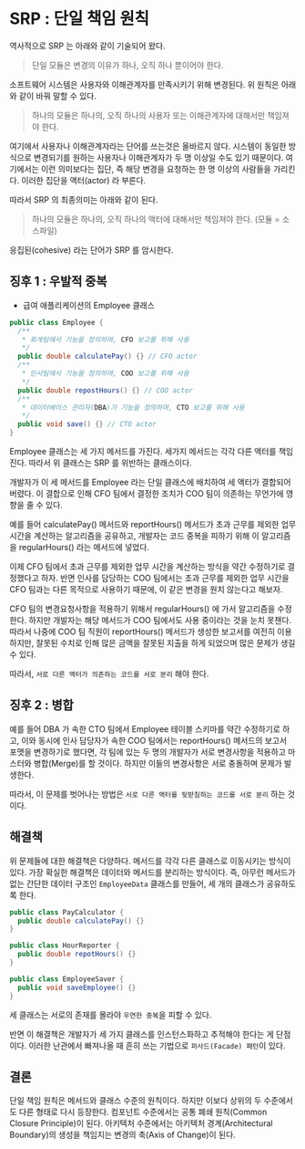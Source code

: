 # SRP : 단일 책임 원칙

역사적으로 SRP 는 아래와 같이 기술되어 왔다. 

> 단일 모듈은 변경의 이유가 하나, 오직 하나 뿐이어야 한다.

소프트웨어 시스템은 사용자와 이해관계자를 만족시키기 위해 변경된다. 위 원칙은 아래와 같이 바꿔 말할 수 있다.

> 하나의 모듈은 하나의, 오직 하나의 사용자 또는 이해관계자에 대해서만 책임져야 한다.

여기에서 사용자나 이해관계자라는 단어를 쓰는것은 올바르지 않다. 시스템이 동일한 방식으로 변경되기를 원하는 사용자나 이해관계자가 두 명 이상일 수도 있기 때문이다. 여기에서는 이런 의미보다는 집단, 즉 해당 변경을 요청하는 한 명 이상의 사람들을 가리킨다. 이러한 집단을 액터(actor) 라 부른다.

따라서 SRP 의 최종의미는 아래와 같이 된다.

> 하나의 모듈은 하나의, 오직 하나의 액터에 대해서만 책임져야 한다. (모듈 = 소스파일)

응집된(cohesive) 라는 단어가 SRP 를 암시한다.

## 징후 1 : 우발적 중복

- 급여 애플리케이션의 Employee 클래스

```java
public class Employee {
  /**
   * 회계팀에서 기능을 정의하며, CFO 보고를 위해 사용
   */
  public double calculatePay() {} // CFO actor
  /**
   * 인사팀에서 기능을 정의하며, COO 보고를 위해 사용
   */
  public double repostHours() {} // COO actor
  /**
   * 데이터베이스 관리자(DBA)가 기능을 정의하며, CTO 보고를 위해 사용
   */
  public void save() {} // CTO actor
}
```

Employee 클래스는 세 가지 메서드를 가진다. 세가지 메서드는 각각 다른 액터를 책임진다. 따라서 위 클래스는 SRP 를 위반하는 클래스이다.

개발자가 이 세 메서드를 Employee 라는 단일 클래스에 배치하여 세 액터가 결합되어 버렸다. 이 결합으로 인해 CFO 팀에서 결정한 조치가 COO 팀이 의존하는 무언가에 영향을 줄 수 있다.

예를 들어 calculatePay() 메서드와 reportHours() 메서드가 초과 근무를 제외한 업무 시간을 계산하는 알고리즘을 공유하고, 개발자는 코드 중복을 피하기 위해 이 알고리즘을 regularHours() 라는 메서드에 넣었다.

이제 CFO 팀에서 초과 근무를 제외한 업무 시간을 계산하는 방식을 약간 수정하기로 결정했다고 하자. 반면 인사를 담당하는 COO 팀에서는 초과 근무를 제외한 업무 시간을 CFO 팀과는 다른 목적으로 사용하기 때문에, 이 같은 변경을 원치 않는다고 해보자.

CFO 팀의 변경요청사항을 적용하기 위해서 regularHours() 에 가서 알고리즘을 수정한다. 하지만 개발자는 해당 메서드가 COO 팀에서도 사용 중이라는 것을 눈치 못챈다. 따라서 나중에 COO 팀 직원이 reportHours() 메서드가 생성한 보고서를 여전히 이용하지만, 잘못된 수치로 인해 많은 금액을 잘못된 지출을 하게 되었으며 많은 문제가 생길 수 있다.

따라서, `서로 다른 액터가 의존하는 코드를 서로 분리` 해야 한다.

## 징후 2 : 병합

예를 들어 DBA 가 속한 CTO 팀에서 Employee 테이블 스키마를 약간 수정하기로 하고, 이와 동시에 인사 담당자가 속한 COO 팀에서는 reportHours() 메서드의 보고서 포맷을 변경하기로 했다면, 각 팀에 있는 두 명의 개발자가 서로 변경사항을 적용하고 마스터와 병합(Merge)를 할 것이다. 하지만 이들의 변경사항은 서로 충돌하며 문제가 발생한다. 

따라서, 이 문제를 벗어나는 방법은 `서로 다른 액터를 뒷받침하는 코드를 서로 분리` 하는 것이다.

## 해결책

위 문제들에 대한 해결책은 다양하다. 메서드를 각각 다른 클래스로 이동시키는 방식이 있다. 가장 확실한 해결책은 데이터와 메서드를 분리하는 방식이다. 즉, 아무런 메서드가 없는 간단한 데이터 구조인 `EmployeeData` 클래스를 만들어, 세 개의 클래스가 공유하도록 한다.

```java
public class PayCalculator {
  public double calculatePay() {}
}

public class HourReporter {
  public double repotHours() {}
}

public class EmployeeSaver {
  public void saveEmployee() {}
}
```

세 클래스는 서로의 존재를 몰라야 `우연한 중복`을 피할 수 있다.

반면 이 해결책은 개발자가 세 가지 클래스를 인스턴스화하고 추적해야 한다는 게 단점이다. 이러한 난관에서 빠져나올 때 흔히 쓰는 기법으로 `퍼사드(Facade) 패턴`이 있다.

## 결론

단일 책임 원칙은 메서드와 클래스 수준의 원칙이다. 하지만 이보다 상위의 두 수준에서도 다른 형태로 다시 등장한다. 컴포넌트 수준에서는 공통 폐쇄 원칙(Common Closure Principle)이 된다. 아키텍처 수준에서는 아키텍처 경계(Architectural Boundary)의 생성을 책임지는 변경의 축(Axis of Change)이 된다.
